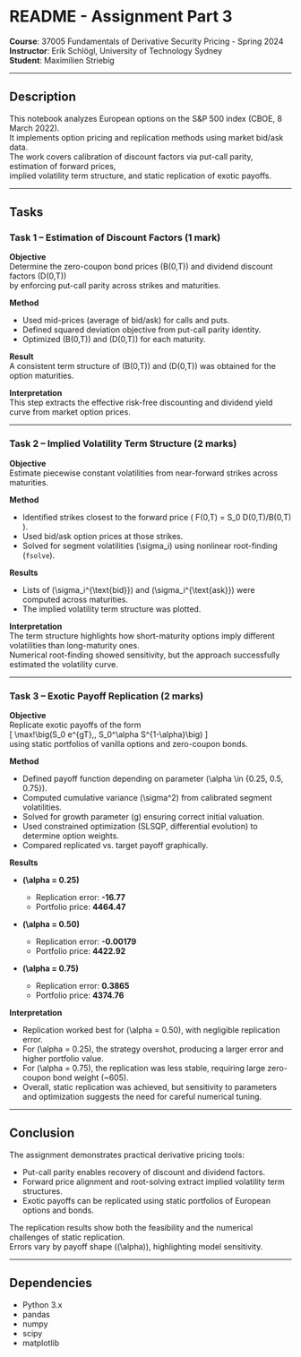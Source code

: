 # README - Assignment Part 3

**Course**: 37005 Fundamentals of Derivative Security Pricing - Spring 2024  
**Instructor**: Erik Schlögl, University of Technology Sydney  
**Student**: Maximilien Striebig  

---

## Description

This notebook analyzes European options on the S&P 500 index (CBOE, 8 March 2022).  
It implements option pricing and replication methods using market bid/ask data.  
The work covers calibration of discount factors via put-call parity, estimation of forward prices,  
implied volatility term structure, and static replication of exotic payoffs.

---

## Tasks

### Task 1 – Estimation of Discount Factors (1 mark)

**Objective**  
Determine the zero-coupon bond prices \(B(0,T)\) and dividend discount factors \(D(0,T)\)  
by enforcing put-call parity across strikes and maturities.

**Method**
- Used mid-prices (average of bid/ask) for calls and puts.  
- Defined squared deviation objective from put-call parity identity.  
- Optimized \(B(0,T)\) and \(D(0,T)\) for each maturity.  

**Result**  
A consistent term structure of \(B(0,T)\) and \(D(0,T)\) was obtained for the option maturities.  

**Interpretation**  
This step extracts the effective risk-free discounting and dividend yield curve from market option prices.

---

### Task 2 – Implied Volatility Term Structure (2 marks)

**Objective**  
Estimate piecewise constant volatilities from near-forward strikes across maturities.

**Method**
- Identified strikes closest to the forward price \( F(0,T) = S_0 D(0,T)/B(0,T) \).  
- Used bid/ask option prices at those strikes.  
- Solved for segment volatilities \(\sigma_i\) using nonlinear root-finding (`fsolve`).  

**Results**  
- Lists of \(\sigma_i^{\text{bid}}\) and \(\sigma_i^{\text{ask}}\) were computed across maturities.  
- The implied volatility term structure was plotted.  

**Interpretation**  
The term structure highlights how short-maturity options imply different volatilities than long-maturity ones.  
Numerical root-finding showed sensitivity, but the approach successfully estimated the volatility curve.

---

### Task 3 – Exotic Payoff Replication (2 marks)

**Objective**  
Replicate exotic payoffs of the form  
\[
\max\!\big(S_0 e^{gT},\, S_0^\alpha S^{1-\alpha}\big)
\]  
using static portfolios of vanilla options and zero-coupon bonds.

**Method**
- Defined payoff function depending on parameter \(\alpha \in \{0.25, 0.5, 0.75\}\).  
- Computed cumulative variance \(\sigma^2\) from calibrated segment volatilities.  
- Solved for growth parameter \(g\) ensuring correct initial valuation.  
- Used constrained optimization (SLSQP, differential evolution) to determine option weights.  
- Compared replicated vs. target payoff graphically.  

**Results**
- **\(\alpha = 0.25\)**  
  - Replication error: **-16.77**  
  - Portfolio price: **4464.47**

- **\(\alpha = 0.50\)**  
  - Replication error: **-0.00179**  
  - Portfolio price: **4422.92**

- **\(\alpha = 0.75\)**  
  - Replication error: **0.3865**  
  - Portfolio price: **4374.76**

**Interpretation**  
- Replication worked best for \(\alpha = 0.50\), with negligible replication error.  
- For \(\alpha = 0.25\), the strategy overshot, producing a larger error and higher portfolio value.  
- For \(\alpha = 0.75\), the replication was less stable, requiring large zero-coupon bond weight (~605).  
- Overall, static replication was achieved, but sensitivity to parameters and optimization suggests the need for careful numerical tuning.

---

## Conclusion

The assignment demonstrates practical derivative pricing tools:  
- Put-call parity enables recovery of discount and dividend factors.  
- Forward price alignment and root-solving extract implied volatility term structures.  
- Exotic payoffs can be replicated using static portfolios of European options and bonds.  

The replication results show both the feasibility and the numerical challenges of static replication.  
Errors vary by payoff shape (\(\alpha\)), highlighting model sensitivity.

---

## Dependencies

- Python 3.x  
- pandas  
- numpy  
- scipy  
- matplotlib
